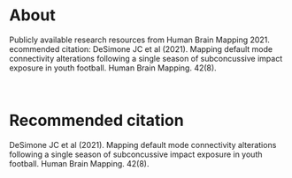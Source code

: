 # About
Publicly available research resources from Human Brain Mapping 2021. ecommended citation: DeSimone JC et al (2021). Mapping default mode connectivity alterations following a single season of subconcussive impact exposure in youth football. Human Brain Mapping. 42(8).

<br>

# Recommended citation
DeSimone JC et al (2021). Mapping default mode connectivity alterations following a single season of subconcussive impact exposure in youth football. Human Brain Mapping. 42(8).
